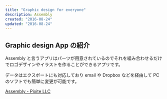 ```yaml
---
title: "Graphic design for everyone"
description: Assembly
created: "2016-08-24"
updated: "2016-08-24"
---
```


## Graphic design App の紹介

Assembly と言うアプリはパーツが用意されているのでそれを組み合わせるだけでロゴデザインやイラストを作ることができるアプリです。

データはエクスポートにも対応しており email や Dropbox などを経由して PC のソフトでも簡単に変更が可能です。

[Assembly - Pixite LLC](https://itunes.apple.com/jp/app/assembly-design-graphics-icons/id1024210402?mt=8)

